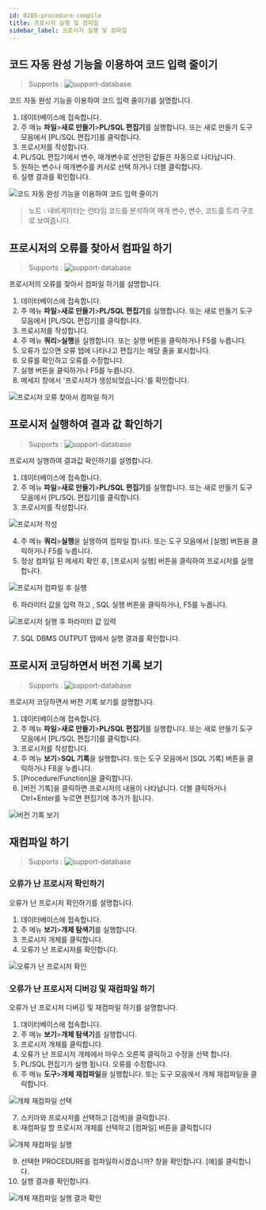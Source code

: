 ```yaml
---
id: 0205-procedure-compile
title: 프로시저 실행 및 컴파일
sidebar_label: 프로시저 실행 및 컴파일
---
```



## 코드 자동 완성 기능을 이용하여 코드 입력 줄이기
> Supports :
> ![support-database](<http://www.sqlgate.com/docs-badge/oracle,tibero>)

코드 자동 완성 기능을 이용하여 코드 입력 줄이기를 설명합니다.

1. 데이터베이스에 접속합니다.
2. 주 메뉴 **파일**>**새로 만들기**>**PL/SQL 편집기**를 실행합니다. 또는 새로 만들기 도구 모음에서 [PL/SQL 편집기]를 클릭합니다.
3. 프로시저를 작성합니다.
4. PL/SQL 편집기에서 변수, 매개변수로 선언된 값들은 자동으로 나타납니다.
5. 원하는 변수나 매개변수를 커서로 선택 하거나 더블 클릭합니다.
6. 실행 결과를 확인합니다.

![코드 자동 완성 기능을 이용하여 코드 입력 줄이기](https://s3.ap-northeast-2.amazonaws.com/sqlgate-resource/captures/precedure/procedures-autocomplete-ko.png)
> 노트 : 내비게이터는 런타임 코드를 분석하여 매개 변수, 변수, 코드를 트리 구조로 보여줍니다.



## 프로시저의 오류를 찾아서 컴파일 하기
> Supports :
> ![support-database](<http://www.sqlgate.com/docs-badge/oracle,tibero>)

프로시저의 오류를 찾아서 컴파일 하기를 설명합니다.

1. 데이터베이스에 접속합니다.
2. 주 메뉴 **파일**>**새로 만들기**>**PL/SQL 편집기**를 실행합니다. 또는 새로 만들기 도구 모음에서 [PL/SQL 편집기]를 클릭합니다.
3. 프로시저를 작성합니다.
4. 주 메뉴 **쿼리**>**실행**을 실행합니다. 또는 실행 버튼을 클릭하거나 F5를 누릅니다.
5. 오류가 있으면 오류 탭에 나타나고 편집기는 해당 줄을 표시합니다.
6. 오류를 확인하고 오류를 수정합니다.
7. 실행 버튼을 클릭하거나 F5를 누릅니다.
8. 메세지 창에서 '프로시저가 생성되었습니다.'를 확인합니다.

![프로시저 오류 찾아서 컴파일 하기](https://s3.ap-northeast-2.amazonaws.com/sqlgate-resource/captures/precedure/procedure-compile-find-error-ko.png)



## 프로시저 실행하여 결과 값 확인하기
> Supports :
> ![support-database](<http://www.sqlgate.com/docs-badge/oracle,mysql,mariadb,postgresql,db2,tibero>)

프로시저 실행하여 결과값 확인하기를 설명합니다.

1. 데이터베이스에 접속합니다.
2. 주 메뉴 **파일**>**새로 만들기**>**PL/SQL 편집기**를 실행합니다. 또는 새로 만들기 도구 모음에서 [PL/SQL 편집기]를 클릭합니다.
3. 프로시저를 작성합니다.

![프로시저 작성](https://s3.ap-northeast-2.amazonaws.com/sqlgate-resource/captures/precedure/procedure-check-result-01-ko.png)

4. 주 메뉴 **쿼리**>**실행**을 실행하여 컴파일 합니다. 또는 도구 모음에서 [실행] 버튼을 클릭하거나 F5를 누릅니다.
5. 정상 컴파일 된 메세지 확인 후, [프로시저 실행] 버튼을 클릭하여 프로시저를 실행 합니다.

![프로시저 컴파일 후 실행](https://s3.ap-northeast-2.amazonaws.com/sqlgate-resource/captures/precedure/procedure-check-result-02-ko.png)

6. 파라미터 값을 입력 하고 , SQL 실행 버튼을 클릭하거나, F5를 누릅니다.

![프로시저 실행 후 파라미터 값 입력](https://s3.ap-northeast-2.amazonaws.com/sqlgate-resource/captures/precedure/procedure-check-result-03-ko.png)

7. SQL DBMS OUTPUT 탭에서 실행 결과를 확인합니다.



## 프로시저 코딩하면서 버전 기록 보기
> Supports :
> ![support-database](<http://www.sqlgate.com/docs-badge/oracle,mysql,mariadb,postgresql,db2,tibero>)

프로시저 코딩하면서 버전 기록 보기를 설명합니다.

1. 데이터베이스에 접속합니다.
2. 주 메뉴 **파일**>**새로 만들기**>**PL/SQL 편집기**를 실행합니다. 또는 새로 만들기 도구 모음에서 [PL/SQL 편집기]를 클릭합니다.
3. 프로시저를 작성합니다.
4. 주 메뉴 **보기**>**SQL 기록**을 실행합니다. 또는 도구 모음에서 [SQL 기록] 버튼을 클릭하거나 F8을 누릅니다.
5. [Procedure/Function]을 클릭합니다.
6. [버전 기록]을 클릭하면 프로시저의 내용이 나타납니다. 더블 클릭하거나 Ctrl+Enter를 누르면 편집기에 추가가 됩니다.

![버전 기록 보기](https://s3.ap-northeast-2.amazonaws.com/sqlgate-resource/captures/precedure/procedure-view-version-ko.png)

## 재컴파일 하기
> Supports :
> ![support-database](<http://www.sqlgate.com/docs-badge/oracle,tibero>)

### 오류가 난 프로시저 확인하기
오류가 난 프로시저 확인하기를 설명합니다.

1. 데이터베이스에 접속합니다.
2. 주 메뉴 **보기**>**개체 탐색기**를 실행합니다.
3. 프로시저 개체를 클릭합니다.
4. 오류가 난 프로시저를 확인합니다.

![오류가 난 프로시저 확인](https://s3.ap-northeast-2.amazonaws.com/sqlgate-resource/captures/precedure/precedure-recompile-01-ko.png)



### 오류가 난 프로시저 디버깅 및 재컴파일 하기

오류가 난 프로시저 디버깅 및 재컴파일 하기를 설명합니다.

1. 데이터베이스에 접속합니다.
2. 주 메뉴 **보기**>**개체 탐색기**를 실행합니다.
3. 프로시저 개체를 클릭합니다.
4. 오류가 난 프로시저 개체에서 마우스 오른쪽 클릭하고 수정을 선택 합니다.
5. PL/SQL 편집기가 실행 됩니다. 오류를 수정합니다.
6. 주 메뉴 **도구**>**개체 재컴파일**을 실행합니다. 또는 도구 모음에서 개체 재컴파일을 클릭합니다.

![개체 재컴파일 선택](https://s3.ap-northeast-2.amazonaws.com/sqlgate-resource/captures/precedure/precedure-recompile-02-ko.png)


7. 스키마와 프로시저를 선택하고 [검색]을 클릭합니다.
8. 재컴파일 할 프로시저 개체를 선택하고 [컴파일] 버튼을 클릭합니다

![개체 재컴파일 실행](https://s3.ap-northeast-2.amazonaws.com/sqlgate-resource/captures/precedure/precedure-recompile-03-ko.png)

9. 선택한 PROCEDURE를 컴파일하시겠습니까? 창을 확인합니다. [예]를 클릭합니다.
10. 실행 결과를 확인합니다.

![개체 재컴파일 실행 결과 확인](https://s3.ap-northeast-2.amazonaws.com/sqlgate-resource/captures/precedure/precedure-recompile-04-ko.png)



